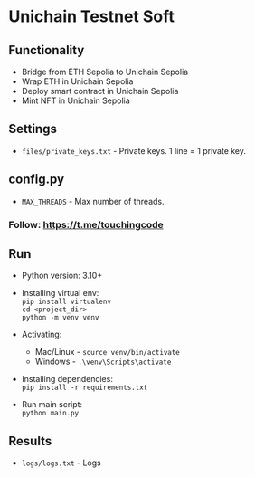 # Unichain Testnet Soft

## Functionality
- Bridge from ETH Sepolia to Unichain Sepolia
- Wrap ETH in Unichain Sepolia
- Deploy smart contract in Unichain Sepolia
- Mint NFT in Unichain Sepolia

## Settings
- `files/private_keys.txt` - Private keys. 1 line = 1 private key.

## config.py
- `MAX_THREADS` - Max number of threads.

### Follow: https://t.me/touchingcode

## Run

- Python version: 3.10+

- Installing virtual env: \
`pip install virtualenv` \
`cd <project_dir>` \
`python -m venv venv`


- Activating: 
    - Mac/Linux - `source venv/bin/activate` 
    - Windows - `.\venv\Scripts\activate` 

- Installing dependencies: \
`pip install -r requirements.txt`

- Run main script: \
`python main.py`

## Results
- `logs/logs.txt` - Logs
